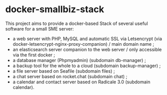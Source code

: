 # docker-smallbiz-stack

This project aims to provide a docker-based Stack of several useful software for a small SME server:

- a web server with PHP, MySQL and automatic SSL via Letsencrypt (via docker-letsencrypt-nginx-proxy-companion) / main domain name ;
- an elasticsearch server companion to the web server / only accessible via the first docker ;
- a database manager (Phpmyadmin) (subdomain db-manager) ;
- a backup tool for the whole to a cloud (subdomain backup-manager) ;
- a file server based on Seafile (subdomain files) ;
- a chat server based on rocket.chat (subdomain chat) ;
- a calendar and contact server based on Radicale 3.0 (subdomain calendar).
